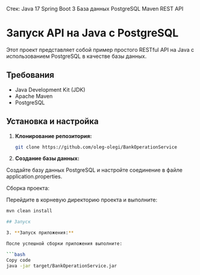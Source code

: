 Стек: Java 17 Spring Boot 3 База данных PostgreSQL Maven REST API
# Запуск API на Java с PostgreSQL

Этот проект представляет собой пример простого RESTful API на Java с использованием PostgreSQL в качестве базы данных.

## Требования

- Java Development Kit (JDK)
- Apache Maven
- PostgreSQL

## Установка и настройка

1. **Клонирование репозитория:**

   ```bash
   git clone https://github.com/oleg-olegi/BankOperationService 

2. **Создание базы данных:**

Создайте базу данных PostgreSQL и настройте соединение в файле application.properties.

Сборка проекта:

Перейдите в корневую директорию проекта и выполните: 
```bash
mvn clean install

## Запуск

3. **Запуск приложения:**

После успешной сборки приложения выполните:

```bash
Copy code
java -jar target/BankOperationService.jar
 
